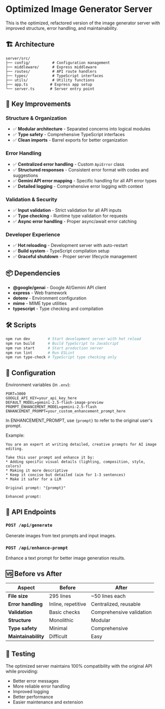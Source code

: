 # Optimized Image Generator Server

This is the optimized, refactored version of the image generator server with improved structure, error handling, and maintainability.

## 🏗️ Architecture

```
server/src/
├── config/          # Configuration management
├── middleware/      # Express middleware
├── routes/          # API route handlers
├── types/           # TypeScript interfaces
├── utils/           # Utility functions
├── app.ts          # Express app setup
└── server.ts       # Server entry point
```

## 🚀 Key Improvements

### **Structure & Organization**
- ✅ **Modular architecture** - Separated concerns into logical modules
- ✅ **Type safety** - Comprehensive TypeScript interfaces
- ✅ **Clean imports** - Barrel exports for better organization

### **Error Handling**
- ✅ **Centralized error handling** - Custom `ApiError` class
- ✅ **Structured responses** - Consistent error format with codes and suggestions
- ✅ **Gemini API error mapping** - Specific handling for all API error types
- ✅ **Detailed logging** - Comprehensive error logging with context

### **Validation & Security**
- ✅ **Input validation** - Strict validation for all API inputs
- ✅ **Type checking** - Runtime type validation for requests
- ✅ **Async error handling** - Proper async/await error catching

### **Developer Experience**
- ✅ **Hot reloading** - Development server with auto-restart
- ✅ **Build system** - TypeScript compilation setup
- ✅ **Graceful shutdown** - Proper server lifecycle management

## 📦 Dependencies

- **@google/genai** - Google AI/Gemini API client
- **express** - Web framework
- **dotenv** - Environment configuration
- **mime** - MIME type utilities
- **typescript** - Type checking and compilation

## 🛠️ Scripts

```bash
npm run dev        # Start development server with hot reload
npm run build      # Build TypeScript to JavaScript
npm run start      # Start production server
npm run lint       # Run ESLint
npm run type-check # TypeScript type checking only
```

## 🔧 Configuration

Environment variables (in `.env`):
```env
PORT=3000
GOOGLE_API_KEY=your_api_key_here
DEFAULT_MODEL=gemini-2.5-flash-image-preview
PROMPT_ENHANCEMENT_MODEL=gemini-2.5-flash
ENHANCEMENT_PROMPT=your_custom_enhancement_prompt_here
```

In ENHANCEMENT_PROMPT, use `{prompt}` to refer to the original user's prompt.

Example:

```
You are an expert at writing detailed, creative prompts for AI image editing. 

Take this user prompt and enhance it by:
* Adding specific visual details (lighting, composition, style, colors)
* Making it more descriptive
* Keep it concise but detailed (aim for 1-3 sentences)
* Make it safer for a LLM

Original prompt: "{prompt}"

Enhanced prompt:
```

## 📡 API Endpoints

### `POST /api/generate`
Generate images from text prompts and input images.

### `POST /api/enhance-prompt`  
Enhance a text prompt for better image generation results.

## 🆚 Before vs After

| Aspect | Before | After |
|--------|--------|-------|
| **File size** | 295 lines | ~50 lines each |
| **Error handling** | Inline, repetitive | Centralized, reusable |
| **Validation** | Basic checks | Comprehensive validation |
| **Structure** | Monolithic | Modular |
| **Type safety** | Minimal | Comprehensive |
| **Maintainability** | Difficult | Easy |

## 🧪 Testing

The optimized server maintains 100% compatibility with the original API while providing:
- Better error messages
- More reliable error handling  
- Improved logging
- Better performance
- Easier maintenance and extension